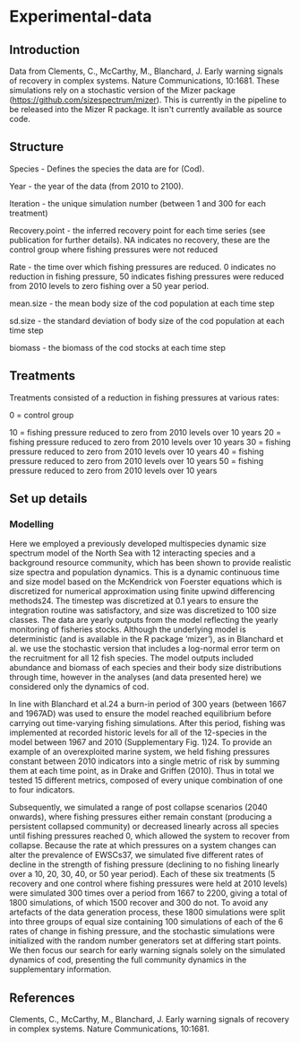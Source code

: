 # Experimental-data

## Introduction

Data from Clements, C., McCarthy, M., Blanchard, J. Early warning signals of recovery in complex systems. Nature Communications, 10:1681. These simulations rely on a stochastic version of the Mizer package (https://github.com/sizespectrum/mizer). This is currently in the pipeline to be released into the Mizer R package. It isn't currently available as source code.

## Structure

Species - Defines the species the data are for (Cod).

Year - the year of the data (from 2010 to 2100). 

Iteration - the unique simulation number (between 1 and 300 for each treatment)

Recovery.point - the inferred recovery point for each time series (see publication for further details). NA indicates no recovery, these are the control group where fishing pressures were not reduced

Rate - the time over which fishing pressures are reduced. 0 indicates no reduction in fishing pressure, 50 indicates fishing pressures were reduced from 2010 levels to zero fishing over a 50 year period.

mean.size - the mean body size of the cod population at each time step

sd.size - the standard deviation of body size of the cod population at each time step

biomass - the biomass of the cod stocks at each time step

## Treatments

Treatments consisted of a reduction in fishing pressures at various rates:

0 = control group

10 = fishing pressure reduced to zero from 2010 levels over 10 years
20 = fishing pressure reduced to zero from 2010 levels over 10 years
30 = fishing pressure reduced to zero from 2010 levels over 10 years
40 = fishing pressure reduced to zero from 2010 levels over 10 years
50 = fishing pressure reduced to zero from 2010 levels over 10 years

## Set up details

### Modelling

Here we employed a previously developed multispecies dynamic size spectrum model of the North Sea with 12 interacting species and a background resource community, which has been shown to provide realistic size spectra and population dynamics. This is a dynamic continuous time and size model based on the McKendrick von Foerster equations which is discretized for numerical approximation using finite upwind differencing methods24. The timestep was discretized at 0.1 years to ensure the integration routine was satisfactory, and size was discretized to 100 size classes. The data are yearly outputs from the model reflecting the yearly monitoring of fisheries stocks. Although the underlying model is deterministic (and is available in the R package ‘mizer’), as in Blanchard et al. we use the stochastic version that includes a log-normal error term on the recruitment for all 12 fish species. The model outputs included abundance and biomass of each species and their body size distributions through time, however in the analyses (and data presented here) we considered only the dynamics of cod. 

In line with Blanchard et al.24 a burn-in period of 300 years (between 1667 and 1967AD) was used to ensure the model reached equilibrium before carrying out time-varying fishing simulations. After this period, fishing was implemented at recorded historic levels for all of the 12-species in the model between 1967 and 2010 (Supplementary Fig. 1)24. To provide an example of an overexploited marine system, we held fishing pressures constant between 2010 indicators into a single metric of risk by summing them at each time point, as in Drake and Griffen (2010). Thus in total we tested 15 different metrics, composed of every unique combination of one to four indicators.

Subsequently, we simulated a range of post collapse scenarios (2040 onwards), where fishing pressures either remain constant (producing a persistent collapsed community) or decreased linearly across all species until fishing pressures reached 0, which allowed the system to recover from collapse. Because the rate at which pressures on a system changes can alter the prevalence of EWSCs37, we simulated five different rates of decline in the strength of fishing pressure (declining to no fishing linearly over a 10, 20, 30, 40, or 50 year period). Each of these six treatments (5 recovery and one control where fishing pressures were held at 2010 levels) were simulated 300 times over a period from 1667 to 2200, giving a total of 1800 simulations, of which 1500 recover and 300 do not. To avoid any artefacts of the data generation process, these 1800 simulations were split into three groups of equal size containing 100 simulations of each of the 6 rates of change in fishing pressure, and the stochastic simulations were initialized with the random number generators set at differing start points. We then focus our search for early warning signals solely on the simulated dynamics of cod, presenting the full community dynamics in the supplementary information.


## References

Clements, C., McCarthy, M., Blanchard, J. Early warning signals of recovery in complex systems. Nature Communications, 10:1681.